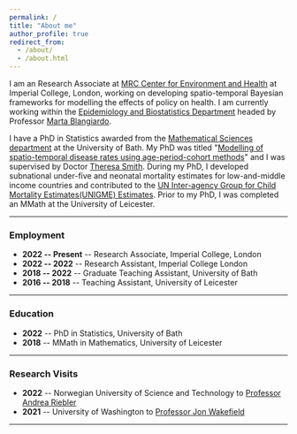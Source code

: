 ```yaml
---
permalink: /
title: "About me"
author_profile: true
redirect_from: 
  - /about/
  - /about.html
---
```


I am an Research Associate at [MRC Center for Environment and Health](https://environment-health.ac.uk/) at Imperial College, London, working on developing spatio-temporal Bayesian frameworks for modelling the effects of policy on health. I am currently working within the [Epidemiology and Biostatistics Department](https://sites.google.com/view/envstats/home) headed by Professor [Marta Blangiardo](https://www.imperial.ac.uk/people/m.blangiardo).

I have a PhD in Statistics awarded from the [Mathematical Sciences department](https://www.bath.ac.uk/departments/department-of-mathematical-sciences/) at the University of Bath. My PhD was titled "[Modelling of spatio-temporal disease rates using age-period-cohort methods](../files/PhDThesis_Gascoigne.pdf)" and I was supervised by Doctor [Theresa Smith](https://people.bath.ac.uk/trs35/). During my PhD, I developed subnational under-five and neonatal mortality estimates for low-and-middle income countries and contributed to the [UN Inter-agency Group for Child Mortality Estimates(UNIGME) Estimates](https://childmortality.org/wp-content/uploads/2023/10/UN-IGME_Subnational_U5MR_and_NMR_2000-2021-1.pdf). Prior to my PhD, I was completed an MMath at the University of Leicester.

------------------------------------------------------------------------

### Employment

-   **2022 -- Present** -- Research Associate, Imperial College, London
-   **2022 -- 2022** -- Research Assistant, Imperial College London
-   **2018 -- 2022** -- Graduate Teaching Assistant, University of Bath
-   **2016 -- 2018** -- Teaching Assistant, University of Leicester

------------------------------------------------------------------------

### Education

-   **2022** -- PhD in Statistics, University of Bath
-   **2018** -- MMath in Mathematics, University of Leicester

------------------------------------------------------------------------

### Research Visits

-   **2022** -- Norwegian University of Science and Technology to [Professor Andrea Riebler](https://folk.ntnu.no/andrerie/)
-   **2021** -- University of Washington to [Professor Jon Wakefield](https://faculty.washington.edu/jonno/)

------------------------------------------------------------------------
